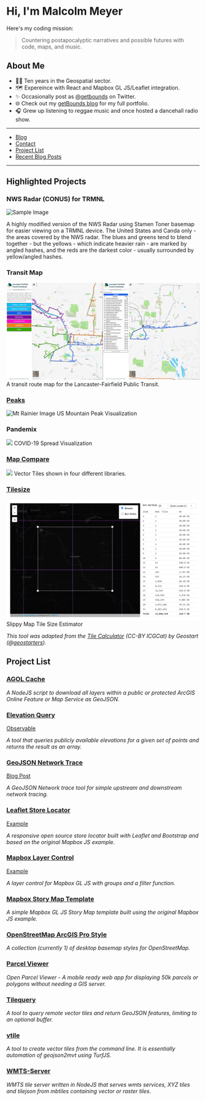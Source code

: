 # Hi, I'm Malcolm Meyer

Here's my coding mission:

> Countering postapocalyptic narratives and possible futures with code, maps, and music.

## About Me

- 👨‍💻 Ten years in the Geospatial sector.
- 🗺️ Expereince with React and Mapbox GL JS/Leaflet integration.
- ✨ Occasionally post as [@getbounds](https://twitter.com/getbounds) on Twitter.
- 🌐 Check out my [getBounds blog](https://www.getbounds.com) for my full portfolio.
- 🎧 Grew up listening to reggae music and once hosted a dancehall radio show.

---

- [Blog](https://www.getbounds.com)
- [Contact](https://www.getbounds.com/#contact)
- [Project List](#project-list)
- [Recent Blog Posts](#recent-blog-posts)

---

## Highlighted Projects

### NWS Radar (CONUS) for TRMNL

![Sample Image](https://github.com/user-attachments/assets/737734d5-84df-4b52-ace0-33e9c54d0dbc")

A highly modified version of the NWS Radar using Stamen Toner basemap for easier viewing on a TRMNL device. The United States and Canda only - the areas covered by the NWS radar. The blues and greens tend to blend together - but the yellows - which indicate heavier rain - are marked by angled hashes, and the reds are the darkest color - usually surrounded by yellow/angled hashes.



### Transit Map

![Transit Map](https://raw.githubusercontent.com/reyemtm/reyemtm/master/transit_map.png)
A transit route map for the Lancaster-Fairfield Public Transit.

### [Peaks](https://peaks.getbounds.com)
![Mt Rainier Image](https://peaks.getbounds.com/img/peaks.png)
US Mountain Peak Visualization

### Pandemix
![](https://pandemix.netlify.app/pandemix.png)
COVID-19 Spread Visualization

### [Map Compare](https://reyemtm.github.io/map-compare/)
![](https://reyemtm.github.io/map-compare/image.jpg)
Vector Tiles shown in four different libraries.

### [Tilesize](https://tilesize.netlify.app/)
![Tile size list](https://raw.githubusercontent.com/reyemtm/reyemtm/master/tilesize.png)
Slippy Map Tile Size Estimator

*This tool was adapted from the [Tile Calculator](http://betaserver.icgc.cat/visor/calculator.html) (CC-BY ICGCat) by Geostart ([@geostarters](https://twitter.com/geostarters)).*

## Project List

### [AGOL Cache](https://github.com/reyemtm/agol-cache)

*A NodeJS script to download all layers within a public or protected ArcGIS Online Feature or Map Service as GeoJSON.*

### [Elevation Query](https://github.com/reyemtm/elevationQuery)

[Observable](https://observablehq.com/@reyemtm/query-elevations-using-usgs-and-gmrt)

*A tool that queries publicly available elevations for a given set of points and returns the result as an array.*

### [GeoJSON Network Trace](https://github.com/reyemtm/geojson-network-control)

[Blog Post](https://www.getbounds.com/blog/network-tracing-with-turfjs/)

*A GeoJSON Network trace tool for simple upstream and downstream network tracing.*

### [Leaflet Store Locator](https://github.com/reyemtm/leaflet-store-locator)

[Example](https://reyemtm.github.io/leaflet-store-locator/demo.html)

*A responsive open source store locator built with Leaflet and Bootstrap and based on the original Mapbox JS example.*

### [Mapbox Layer Control](https://github.com/reyemtm/mapbox-layer-control)

[Example](https://reyemtm.github.io/mapbox-layer-control/example/grouped.html#4.68/39.59/-97.56)

*A layer control for Mapbox GL JS with groups and a filter function.*

### [Mapbox Story Map Template](https://github.com/reyemtm/mgl-story)

*A simple Mapbox GL JS Story Map template built using the original Mapbox JS example.*

### [OpenStreetMap ArcGIS Pro Style](https://github.com/reyemtm/openstreetmap-styles)

*A collection (currently 1) of desktop basemap styles for OpenStreetMap.*

### [Parcel Viewer](https://github.com/reyemtm/parcel-viewer)

*Open Parcel Viewer - A mobile ready web app for displaying 50k parcels or polygons without needing a GIS server.*

### [Tilequery](https://github.com/reyemtm/tilequery)

*A tool to query remote vector tiles and return GeoJSON features, limiting to an optional buffer.*

### [vtile](https://github.com/reyemtm/vtile)

*A tool to create vector tiles from the command line. It is essentially automation of geojson2mvt using TurfJS.*

### [WMTS-Server](https://github.com/reyemtm/wmts-server)

*WMTS tile server written in NodeJS that serves wmts services, XYZ tiles and tilejson from mbtiles containing vector or raster tiles.*
